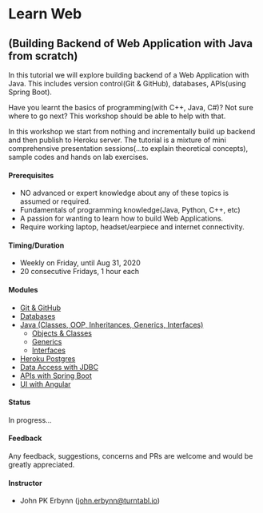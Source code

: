 # Learn Web 
## (Building Backend of Web Application with Java from scratch)
In this tutorial we will explore building backend of a Web Application with Java. This includes version control(Git & GitHub), databases, APIs(using Spring Boot).

Have you learnt the basics of programming(with C++, Java, C#)?  Not sure where to go next?  This workshop should be able to help with that.  

In this workshop we start from nothing and incrementally build up backend and then publish to Heroku server.
The tutorial is a mixture of mini comprehensive presentation sessions(...to explain theoretical concepts), sample codes and hands on lab exercises.

#### Prerequisites
- NO advanced or expert knowledge about any of these topics is assumed or required.
- Fundamentals of programming knowledge(Java, Python, C++, etc)
- A passion for wanting to learn how to build Web Applications.
- Require working laptop, headset/earpiece and internet connectivity.

#### Timing/Duration
- Weekly on Friday, until Aug 31, 2020
- 20 consecutive Fridays, 1 hour each

#### Modules
- [Git & GitHub](https://github.com/pkErbynn/learn-web/blob/master/presentations%20and%20labs/Module%201%20-%20Intro%20to%20Git%20and%20GitHub/git-and-github.md)
- [Databases](https://github.com/pkErbynn/learn-web/blob/master/presentations%20and%20labs/Module%202%20-%20Intro%20to%20Databases%20with%20Postgres/Databases%20with%20Postgres.md)
- [Java (Classes, OOP, Inheritances, Generics, Interfaces)](https://github.com/pkErbynn/learn-web/blob/master/presentations%20and%20labs/Module%203%20-%20Java%20%26%20OOP/java.md)
    - [Objects & Classes](https://github.com/pkErbynn/learn-web/blob/master/presentations%20and%20labs/Module%203%20-%20Java%20%26%20OOP/java.md#objects--classes)
    - [Generics]()
    - [Interfaces]()
- [Heroku Postgres]()
- [Data Access with JDBC]()
- [APIs with Spring Boot]()
- [UI with Angular]()

#### Status
In progress...

#### Feedback
Any feedback, suggestions, concerns and PRs are welcome and would be greatly appreciated.

#### Instructor
- John PK Erbynn ([john.erbynn@turntabl.io](john.erbynn@turntabl.io))
